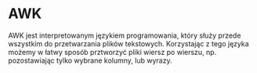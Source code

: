 # AWK

AWK jest interpretowanym językiem programowania, który służy przede wszystkim do przetwarzania plików tekstowych. Korzystając z tego języka możemy w łatwy sposób prztworzyć pliki wiersz po wierszu, np. pozostawiając tylko wybrane kolumny, lub wyrazy.